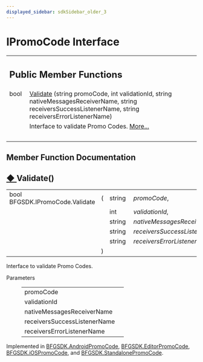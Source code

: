 ```yaml
---
displayed_sidebar: sdkSidebar_older_3
---
```

# IPromoCode Interface 

<div class="contents"><table class="memberdecls"><tr class="heading"><td colspan="2"><h2 class="groupheader"><a id="pub-methods" name="pub-methods"></a> Public Member Functions</h2></td></tr><tr class="memitem:aa4069bb614bfdfe60236a558729a88d6"><td class="memItemLeft" align="right" valign="top">bool&#160;</td><td class="memItemRight" valign="bottom"><a class="el" href="interface_b_f_g_s_d_k_1_1_i_promo_code.html#aa4069bb614bfdfe60236a558729a88d6">Validate</a> (string promoCode, int validationId, string nativeMessagesReceiverName, string receiversSuccessListenerName, string receiversErrorListenerName)</td></tr><tr class="memdesc:aa4069bb614bfdfe60236a558729a88d6"><td class="mdescLeft">&#160;</td><td class="mdescRight">Interface to validate Promo Codes.  <a href="interface_b_f_g_s_d_k_1_1_i_promo_code.html#aa4069bb614bfdfe60236a558729a88d6">More...</a><br /></td></tr><tr class="separator:aa4069bb614bfdfe60236a558729a88d6"><td class="memSeparator" colspan="2">&#160;</td></tr></table><h2 class="groupheader">Member Function Documentation</h2><a id="aa4069bb614bfdfe60236a558729a88d6" name="aa4069bb614bfdfe60236a558729a88d6"></a><h2 class="memtitle"><span class="permalink"><a href="#aa4069bb614bfdfe60236a558729a88d6">&#9670;&nbsp;</a></span>Validate()</h2><div class="memitem"><div class="memproto"><table class="memname"><tr><td class="memname">bool BFGSDK.IPromoCode.Validate </td><td>(</td><td class="paramtype">string&#160;</td><td class="paramname"><em>promoCode</em>, </td></tr><tr><td class="paramkey"></td><td></td><td class="paramtype">int&#160;</td><td class="paramname"><em>validationId</em>, </td></tr><tr><td class="paramkey"></td><td></td><td class="paramtype">string&#160;</td><td class="paramname"><em>nativeMessagesReceiverName</em>, </td></tr><tr><td class="paramkey"></td><td></td><td class="paramtype">string&#160;</td><td class="paramname"><em>receiversSuccessListenerName</em>, </td></tr><tr><td class="paramkey"></td><td></td><td class="paramtype">string&#160;</td><td class="paramname"><em>receiversErrorListenerName</em>&#160;</td></tr><tr><td></td><td>)</td><td></td><td></td></tr></table></div><div class="memdoc">Interface to validate Promo Codes. <dl class="params"><dt>Parameters</dt><dd><table class="params"><tr><td class="paramname">promoCode</td><td></td></tr><tr><td class="paramname">validationId</td><td></td></tr><tr><td class="paramname">nativeMessagesReceiverName</td><td></td></tr><tr><td class="paramname">receiversSuccessListenerName</td><td></td></tr><tr><td class="paramname">receiversErrorListenerName</td><td></td></tr></table></dd></dl>Implemented in <a class="el" href="class_b_f_g_s_d_k_1_1_android_promo_code.html#a5fdb0364802e817d760850bc5c997c95">BFGSDK.AndroidPromoCode</a>, <a class="el" href="class_b_f_g_s_d_k_1_1_editor_promo_code.html#ae73535bb2257dbc0eafbadd083337c89">BFGSDK.EditorPromoCode</a>, <a class="el" href="class_b_f_g_s_d_k_1_1i_o_s_promo_code.html#adf7444bb9b8fe74bdee73a6fe33d057c">BFGSDK.iOSPromoCode</a>, and <a class="el" href="class_b_f_g_s_d_k_1_1_standalone_promo_code.html#ac4b3142b9e5af9005e6c869ec0bd02ce">BFGSDK.StandalonePromoCode</a>.</div></div></div> 
